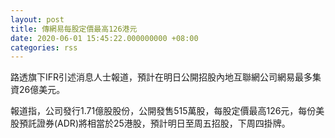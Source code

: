 ```yaml
---
layout: post
title: 傳網易每股定價最高126港元
date: 2020-06-01 15:45:22.000000000 +08:00
categories: rss
---
```


路透旗下IFR引述消息人士報道，預計在明日公開招股內地互聯網公司網易最多集資26億美元。

報道指，公司發行1.71億股股份，公開發售515萬股，每股定價最高126元，每份美股預託證券(ADR)將相當於25港股，預計明日至周五招股，下周四掛牌。
